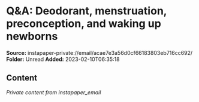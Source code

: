 # Q&A: Deodorant, menstruation, preconception, and waking up newborns

**Source:** instapaper-private://email/acae7e3a56d0cf66183803eb716cc692/
**Folder:** Unread
**Added:** 2023-02-10T06:35:18




## Content
*Private content from instapaper_email*
